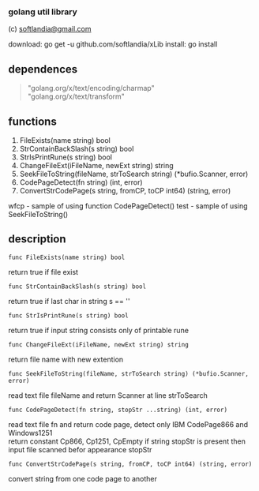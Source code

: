 ### golang util library  ###

(c) softlandia@gmail.com

download: go get -u github.com/softlandia/xLib
install: go install

dependences
------------

>"golang.org/x/text/encoding/charmap"  
>"golang.org/x/text/transform"

functions
----------

1. FileExists(name string) bool
2. StrContainBackSlash(s string) bool
3. StrIsPrintRune(s string) bool
4. ChangeFileExt(iFileName, newExt string) string
5. SeekFileToString(fileName, strToSearch string) (*bufio.Scanner, error)
6. CodePageDetect(fn string) (int, error)
7. ConvertStrCodePage(s string, fromCP, toCP int64) (string, error)

wfcp - sample of using function CodePageDetect()
test - sample of using SeekFileToString()

description
-----------

    func FileExists(name string) bool  
return true if file exist

    func StrContainBackSlash(s string) bool
return true if last char in string s == '\'

    func StrIsPrintRune(s string) bool  
return true if input string consists only of printable rune

    func ChangeFileExt(iFileName, newExt string) string  
return file name with new extention

    func SeekFileToString(fileName, strToSearch string) (*bufio.Scanner, error)  
read text file fileName and return Scanner at line strToSearch

    func CodePageDetect(fn string, stopStr ...string) (int, error)  
read text file fn and return code page, detect only IBM CodePage866 and Windows1251  
return constant Cp866, Cp1251, CpEmpty
if string stopStr is present then input file scanned befor appearance stopStr

    func ConvertStrCodePage(s string, fromCP, toCP int64) (string, error)
convert string from one code page to another
